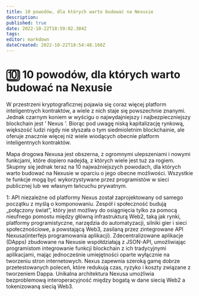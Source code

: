 ```yaml
---
title: 10 powodów, dla których warto budować na Nexusie
description: 
published: true
date: 2022-10-22T18:59:02.304Z
tags: 
editor: markdown
dateCreated: 2022-10-22T18:54:48.160Z
---
```


# 🔟 10 powodów, dla których warto budować na Nexusie
W przestrzeni kryptograficznej pojawia się coraz więcej platform inteligentnych kontraktów, a wiele z nich staje się powszechnie znanymi. Jednak czarnym koniem w wyścigu o najwydajniejszy i najbezpieczniejszy blockchain jest ' Nexus '. Biorąc pod uwagę niską kapitalizację rynkową, większość ludzi nigdy nie słyszała o tym siedmioletnim blockchainie, ale oferuje znacznie więcej niż wiele wiodących obecnie platform inteligentnych kontraktów.

Mapa drogowa Nexusa jest obszerna, z ogromnymi ulepszeniami i nowymi funkcjami, które dopiero nadejdą, z których wiele jest tuż za rogiem. Skupmy się jednak teraz na 10 najważniejszych powodach, dla których warto budować na Nexusie w oparciu o jego obecne możliwości. Wszystkie te funkcje mogą być wykorzystywane przez programistów w sieci publicznej lub we własnym łańcuchu prywatnym.

1: API niezależne od platformy
Nexus został zaprojektowany od samego początku z myślą o komponowaniu. Zespół i społeczność budują „połączony świat”, który jest możliwy do osiągnięcia tylko za pomocą nieufnego pomostu między główną infrastrukturą Web2, taką jak rynki, platformy programistyczne, narzędzia do automatyzacji, silniki gier i sieci społecznościowe, a powstającą Web3, zasilaną przez zintegrowane API Nexusa(interfejs programowania aplikacji). Zdecentralizowane aplikacje (DApps) zbudowane na Nexusie współdziałają z JSON-API, umożliwiając programistom integrowanie funkcji blockchain z ich tradycyjnymi aplikacjami, mając jednocześnie umiejętności oparte wyłącznie na tworzeniu stron internetowych. Nexus zapewnia szeroką gamę dobrze przetestowanych poleceń, które redukują czas, ryzyko i koszty związane z tworzeniem Dappa. Unikalna architektura Nexusa umożliwia bezproblemową interoperacyjność między bogatą w dane siecią Web2 a tokenizowaną siecią Web3.